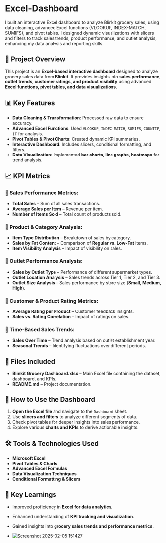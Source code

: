 # Excel-Dashboard
I built an interactive Excel dashboard to analyze Blinkit grocery sales, using data cleaning, advanced Excel functions (VLOOKUP, INDEX-MATCH, SUMIFS), and pivot tables. I designed dynamic visualizations with slicers and filters to track sales trends, product performance, and outlet analysis, enhancing my data analysis and reporting skills. 


## 📌 Project Overview
This project is an **Excel-based interactive dashboard** designed to analyze grocery sales data from **Blinkit**. It provides insights into **sales performance, outlet trends, customer ratings, and product visibility** using advanced **Excel functions, pivot tables, and data visualizations**.

## 📊 Key Features
- **Data Cleaning & Transformation**: Processed raw data to ensure accuracy.
- **Advanced Excel Functions**: Used `VLOOKUP`, `INDEX-MATCH`, `SUMIFS`, `COUNTIF`, `IF` for analysis.
- **Pivot Tables & Pivot Charts**: Created dynamic KPI summaries.
- **Interactive Dashboard**: Includes slicers, conditional formatting, and filters.
- **Data Visualization**: Implemented **bar charts, line graphs, heatmaps** for trend analysis.

## 📈 KPI Metrics
### **🔹 Sales Performance Metrics:**
- **Total Sales** – Sum of all sales transactions.
- **Average Sales per Item** – Revenue per item.
- **Number of Items Sold** – Total count of products sold.


### **🔹 Product & Category Analysis:**
- **Item Type Distribution** – Breakdown of sales by category.
- **Sales by Fat Content** – Comparison of **Regular vs. Low-Fat** items.
- **Item Visibility Analysis** – Impact of visibility on sales.

### **🔹 Outlet Performance Analysis:**
- **Sales by Outlet Type** – Performance of different supermarket types.
- **Outlet Location Analysis** – Sales trends across Tier 1, Tier 2, and Tier 3.
- **Outlet Size Analysis** – Sales performance by store size (**Small, Medium, High**).

### **🔹 Customer & Product Rating Metrics:**
- **Average Rating per Product** – Customer feedback insights.
- **Sales vs. Rating Correlation** – Impact of ratings on sales.

### **🔹 Time-Based Sales Trends:**
- **Sales Over Time** – Trend analysis based on outlet establishment year.
- **Seasonal Trends** – Identifying fluctuations over different periods.

## 📂 Files Included
- **Blinkit Grocery Dashboard.xlsx** – Main Excel file containing the dataset, dashboard, and KPIs.
- **README.md** – Project documentation.

## 🚀 How to Use the Dashboard
1. **Open the Excel file** and navigate to the `Dashboard` sheet.
2. Use **slicers and filters** to analyze different segments of data.
3. Check pivot tables for deeper insights into sales performance.
4. Explore various **charts and KPIs** to derive actionable insights.

## 🛠️ Tools & Technologies Used
- **Microsoft Excel**
- **Pivot Tables & Charts**
- **Advanced Excel Formulas**
- **Data Visualization Techniques**
- **Conditional Formatting & Slicers**

## 🌟 Key Learnings
- Improved proficiency in **Excel for data analytics**.
- Enhanced understanding of **KPI tracking and visualization**.
- Gained insights into **grocery sales trends and performance metrics**.

- ![Screenshot 2025-02-05 151427](https://github.com/user-attachments/assets/13654fce-d160-4a81-8662-648eb36c50d6)
